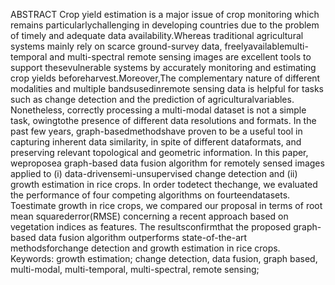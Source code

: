 ABSTRACT
Crop yield estimation is a major issue of crop monitoring which remains particularlychallenging in developing countries due to the problem of timely and adequate data availability.Whereas traditional agricultural systems mainly rely on scarce ground-survey data, freelyavailablemulti-temporal and multi-spectral remote sensing images are excellent tools to support thesevulnerable systems by accurately monitoring and estimating crop yields beforeharvest.Moreover,The complementary nature of different modalities and multiple bandsusedinremote sensing data is helpful for tasks such as change detection and the prediction of agriculturalvariables. Nonetheless, correctly processing a multi-modal dataset is not a simple task, owingtothe presence of different data resolutions and formats. In the past few years, graph-basedmethodshave proven to be a useful tool in capturing inherent data similarity, in spite of different dataformats, and preserving relevant topological and geometric information. In this paper, weproposea graph-based data fusion algorithm for remotely sensed images applied to (i) data-drivensemi-unsupervised change detection and (ii) growth estimation in rice crops. In order todetect thechange, we evaluated the performance of four competing algorithms on fourteendatasets. Toestimate growth in rice crops, we compared our proposal in terms of root mean squarederror(RMSE) concerning a recent approach based on vegetation indices as features. The resultsconfirmthat the proposed graph-based data fusion algorithm outperforms state-of-the-art methodsforchange detection and growth estimation in rice crops. Keywords:
growth estimation; change detection, data fusion, graph based, multi-modal, multi-temporal, multi-spectral, remote sensing;
